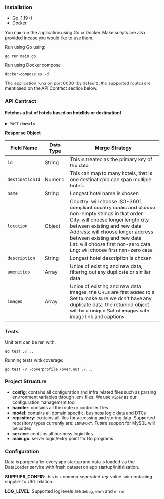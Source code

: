 ### Installation

* Go (1.19+)
* Docker

You can run the application using Go or Docker. Make scripts are also provided incase you would like to use them.

Run using Go using:
````
go run main.go
````

Run using Docker compose:
````
docker-compose up -d
````

The application runs on port 8080 (by default), the supported routes are mentioned on the API Contract
section below.

### API Contract


#### Fetches a list of hotels based on hotelIds or destinationI
<details>
<summary><code>POST</code> <code><b>/hotels</b></code> </summary>


##### Parameters

> | name            |  type                                                  | data type               | description                            |
> | --------------- | ------------------------------------------------------ | ----------------------- | -------------------------------------- |
> | hotelIds        |  either hotelIds or destinationId must be supplied     | []string                | List of unique hotelIds                |
> | destinationId   |  either hotelIds or destinationId must be supplied     | int                     | Single numeric destinationId           |


##### Responses

> | http code | content-type                      | response                                | description
> | --------- | --------------------------------- |-----------------------------------------|-------------------------------------------------------------------------------------|
> | `200`     | `application/json`                | `[]`                                    | DestinationId or hotelId not found or data doesn't exist                            |
> | `200`     | `application/json`                | `[<hotel_object>]]`                     | Valid hotel data returned                                                           |
> | `400`     | `application/json`                | `{"message": "Please specify at least one hotel ID(s) or a single destination ID"}` | HotelId or destinationId not supplied or data type of hotelId or destinationId is incorrect |
> | `400`     | `application/json`                | `{"message": "Request body must be in JSON format"}` | Make sure `Content-Type` headers are set to `application/json` and request body content is a valid JSON |
> | `405`     | `application/json`                | `{"message": "Method not allowed"}`      | Use POST as HTTP method, other methods are unsupported                              |

##### Example cURL

> ```javascript
>  curl --request POST --url http://localhost:8080/hotels --header 'Content-Type: application/json' --data '{ "hotel_ids": ["iJhz"] }'
> ```
</details>


**Response Object**

| Field Name  	    | Data Type   	    | Merge Strategy |
|---	            |---	            |--- |
|`id`   	        | String  	        | This is treated as the primary key of the data |
| `destinationId`   | Numeric           | This can map to many hotels, that is one destinationId can span multiple hotels |
| `name`  	        | String 	        | Longest hotel name is chosen |
| `location` 	    | Object  	        | Country: will choose ISO-3601 compliant country codes and choose non-empty strings in that order <br />City: will choose longer length city between existing and new data <br /> Address: will choose longer address between existing and new data <br/>Lat: will choose first non-zero data <br/>Lng: will choose first non-zero data|
| `description`  	| String  	        | Longest hotel description is chosen
| `amenities`  	    | Array  	        | Union of existing and new data, filtering out any duplicate or similar data |
| `images`  	    | Array   	        | Union of existing and new data images, the URLs are first added to a Set to make sure we don't have any duplicate data, the returned object will be a unique Set of images with image link and captions |

### Tests

Unit test can be run with:
```
go test ./...
```

Running tests with coverage:
```
go test -v -coverprofile cover.out ./...
```

### Project Structure


- **config**: contains all configuration and infra related files such as parsing environment variables
through .env files. We use `viper` as our configuration management tool
- **handler**: contains all the route or controller files
- **model**: contains all domain specific, business logic data and DTOs
- **repository**: contains all files for accessing and storing data. Supported
repository types currently are: `INMEMORY`. Future support for MySQL will
be added
- **service**: contains all business logic files
- **main.go**: server logic/entry point for Go programs

### Configuration

Data is purged after every app startup and data is loaded via the DataLoader
service with fresh dataset on app startup/initialization.

**SUPPLIER_CONFIG**: this is a comma-seperated key-value pair containing
supplier to URL relation.

**LOG_LEVEL**: Supported log levels are `debug`, `warn` and `error`

